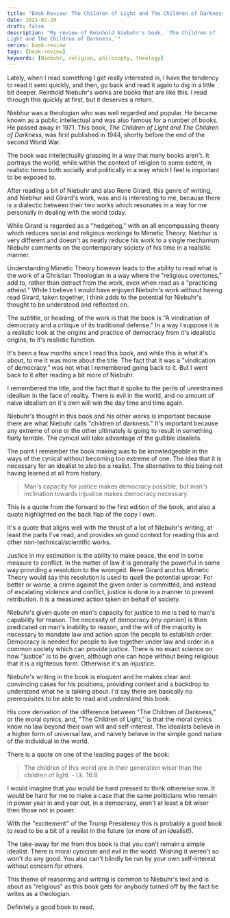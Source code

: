 ```yaml
---
title: "Book Review: The Children of Light and The Children of Darkness"
date: 2021-02-20
draft: false
description: "My review of Reinhold Niebuhr's book, 'The Children of
Light and The Children of Darkness.'"
series: book-review
tags: [book-review]
keywords: [Niebuhr, religion, philosophy, theology]
---
```


Lately, when I read something I get really interested in, I have the
tendency to read it semi quickly, and then, go back and read it again
to dig in a little bit deeper. Reinhold Niebuhr's works are books that
are like this.  I read through this quickly at first, but it
deserves a return.

Niebhur was a theologian who was well regarded and popular.  He became
known as a public intellectual and was also famous for a number of
books.  He passed away in 1971.  This book, *The Children of Light and
The Children of Darkness,* was first published in 1944, shortly before
the end of the second World War.

The book was intellectually grasping in a way that many books
aren't.  It portrays the world, while within the context of religion
to some extent, in realistic terms both socially and politically in a
way which I feel is important to be exposed to.

After reading a bit of Niebuhr and also Rene Girard, this genre of
writing, and Niebhur and Girard's work, was and is interesting to me,
because there is a dialectic between their two works which resonates
in a way for me personally in dealing with the world today.

While Girard is regarded as a "hedgehog," with an all encompassing
theory which reduces social and religious workings to Mimetic Theory,
Niebhur is very different and doesn't as neatly reduce his work to a
single mechanism.  Niebuhr comments on the contemporary society of his
time in a realistic manner.

Understanding Mimetic Theory however leads to the ability to read what
is the work of a Christian Theologian in a way where the "religious
overtones," add to, rather than detract from the work, even when read
as a "practicing atheist."  While I believe I would have enjoyed
Niebuhr's work without having read Girard, taken together, I think
adds to the potential for Niebuhr's thought to be understood and
reflected on.

The subtitle, or heading, of the work is that the book is "A
vindication of democracy and a critique of its traditional defense."
In a way I suppose it is a realistic look at the origins and practice
of democracy from it's idealistic origins, to it's realistic function.

It's been a few months since I read this book, and while this is what
it's about, to me it was more about the title.  The fact that it was a
"vindication of democracy," was not what I remembered going back to
it.  But I went back to it after reading a bit more of Niebuhr.

I remembered the title, and the fact that it spoke to the perils of
unrestrained idealism in the face of reality.  There is evil in the
world, and no amount of naive idealism on it's own will win the day
time and time again.

Niebuhr's thought in this book and his other works is important
because there are what Niebuhr calls "children of darkness."  It's
important because any extreme of one or the other ultimately is going
to result in something fairly terrible.  The cynical will take
advantage of the gullible idealists.

The point I remember the book making was to be knowledgeable in the
ways of the cynical without becoming too extreme of one.  The idea
that it is necessary for an idealist to also be a realist. The
alternative to this being not having learned at all from history. 

> Man's capacity for justice makes democracy possible; but man's
  inclination towards injustice makes democracy necessary.

This is a quote from the forward to the first edition of the book, and
also a quote highlighted on the back flap of the copy I own.

It's a quote that aligns well with the thrust of a lot of Niebuhr's
writing, at least the parts I've read, and provides an good context
for reading this and other non-technical/scientific works.

Justice in my estimation is the ability to make peace, the end in some
measure to conflict.  In the matter of law it is generally the
powerful in some way providing a resolution to the wronged.  Rene
Girard and his Mimetic Theory would say this resolution is used to
quell the potential uproar.  For better or worse, a crime against the
given order is committed, and instead of escalating violence and
conflict, justice is done in a manner to prevent retribution.  It is a
measured action taken on behalf of society.

Niebuhr's given quote on man's capacity for justice to me is tied to
man's capability for reason.  The necessity of democracy (my opinion)
is then predicated on man's inability to reason, and the will of the
majority is necessary to mandate law and action upon the people to
establish order.  Democracy is needed for people to live together
under law and order in a common society which can provide justice.
There is no exact science on how "justice" is to be given, although
one can hope without being religious that it is a righteous form.
Otherwise it's an injustice.

Niebuhr's writing in the book is eloquent and he makes clear and
convincing cases for his positions, providing context and a backdrop
to understand what he is talking about.  I'd say there are basically no
prerequisites to be able to read and understand this book.

His core derivation of the difference between "The Children of
Darkness," or the moral cynics, and, "The Children of Light," is that
the moral cynics know no law beyond their own will and self-interest.
The idealists believe in a higher form of universal law, and naively
believe in the simple good nature of the individual in the world.

There is a quote on one of the leading pages of the book:

> The children of this world are in their generation wiser than
  the children of light. - Lk. 16:8

I would imagine that you would be hard pressed to think otherwise now.
It would be hard for me to make a case that the same politicians who
remain in power year in and year out, in a democracy, aren't at least
a bit wiser then those not in power.

With the "excitement" of the Trump Presidency this is probably a good
book to read to be a bit of a realist in the future (or more of an
idealist!). 

The take-away for me from this book is that you can't remain a simple
idealist.  There is moral cynicism and evil in the world.  Wishing it
weren't so won't do any good.  You also can't blindly be run by your
own self-interest without concern for others.

This theme of reasoning and writing is common to Niebuhr's text and is
about as "religious" as this book gets for anybody turned off by the
fact he writes as a theologian.

Definitely a good book to read.







